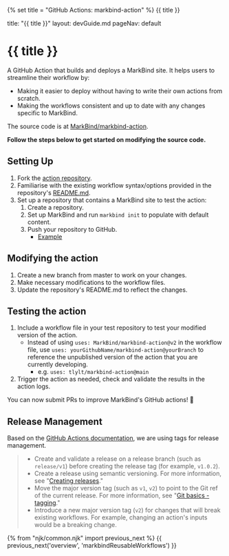 {% set title = "GitHub Actions: markbind-action" %}
<span id="title" class="d-none">{{ title }}</span>

<frontmatter>
  title: "{{ title }}"
  layout: devGuide.md
  pageNav: default
</frontmatter>

# {{ title }}

<div class="lead">

A GitHub Action that builds and deploys a MarkBind site. It helps users to streamline their workflow by:
* Making it easier to deploy without having to write their own actions from scratch.
* Making the workflows consistent and up to date with any changes specific to MarkBind.

The source code is at [MarkBind/markbind-action](https://github.com/MarkBind/markbind-action).
</div>

**Follow the steps below to get started on modifying the source code.**
## Setting Up
1. Fork the [action repository](https://github.com/MarkBind/markbind-action).
1. Familiarise with the existing workflow syntax/options provided in the repository's [README.md](https://github.com/MarkBind/markbind-action#readme).
1. Set up a repository that contains a MarkBind site to test the action:
   1. Create a repository.
   1. Set up MarkBind and run `markbind init` to populate with default content.
   1. Push your repository to GitHub.
      * [Example](https://github.com/MarkBind/init-typical)

## Modifying the action
1. Create a new branch from master to work on your changes.
1. Make necessary modifications to the workflow files.
1. Update the repository's README.md to reflect the changes.

## Testing the action
1. Include a workflow file in your <tooltip content="Which includes a sample MarkBind site">test repository</tooltip> to test your modified version of the action.
   * Instead of using `uses: MarkBind/markbind-action@v2` in the workflow file, use `uses: yourGithubName/markbind-action@yourBranch` to reference the unpublished version of the action that you are currently developing.
      * e.g. `uses: tlylt/markbind-action@main`
1.  Trigger the action as needed, check and validate the results in the action logs.

You can now submit PRs to improve MarkBind's GitHub actions! 🎉

## Release Management
Based on the [GitHub Actions documentation](https://docs.github.com/en/actions/creating-actions/about-custom-actions#using-release-management-for-actions), we are using tags for release management.

> * Create and validate a release on a release branch (such as `release/v1`) before creating the release tag (for example, `v1.0.2`).
> * Create a release using semantic versioning. For more information, see "[Creating releases](https://docs.github.com/en/articles/creating-releases)."
> * Move the major version tag (such as `v1`, `v2`) to point to the Git ref of the current release. For more information, see "[Git basics - tagging](https://git-scm.com/book/en/v2/Git-Basics-Tagging)."
> * Introduce a new major version tag (`v2`) for changes that will break existing workflows. For example, changing an action's inputs would be a breaking change.

{% from "njk/common.njk" import previous_next %}
{{ previous_next('overview', 'markbindReusableWorkflows') }}